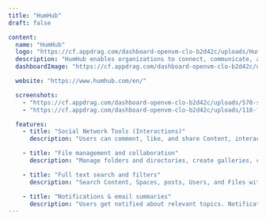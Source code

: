 ```yaml
---
title: "HumHub"
draft: false

content:
  name: "HumHub"
  logo: "https://cf.appdrag.com/dashboard-openvm-clo-b2d42c/uploads/HumHub-citG.png"
  description: "HumHub enables organizations to connect, communicate, and collaborate. it is intuitive to use, can be extended individually with numerous modules, and is an irreplaceable tool for many use cases. Users of it include companies and corporations, cities and municipalities, social and charitable institutions, foundations and clubs, associations, political parties, and educational institutions such as schools and universities."
  dashboardImage: "https://cf.appdrag.com/dashboard-openvm-clo-b2d42c/uploads/570-screenshot4-Nk1C.png"

  website: "https://www.humhub.com/en/"

  screenshots:
    - "https://cf.appdrag.com/dashboard-openvm-clo-b2d42c/uploads/570-screenshot4-Nk1C.png"
    - "https://cf.appdrag.com/dashboard-openvm-clo-b2d42c/uploads/118-full-uWYG.png"

  features:
    - title: "Social Network Tools (Interactions)"
      description: "Users can comment, like, and share Content, interact with each other, direct message each other as well as follow and network."

    - title: "File management and collaboration"
      description: "Manage folders and directories, create galleries, collaborate on documents, and share files with other users."

    - title: "Full text search and filters"
      description: "Search Content, Spaces, posts, Users, and Files with the integrated full-text search. customized filters also facilitate the search for specific Content."

    - title: "Notifications & email summaries"
      description: "Users get notified about relevant topics. Notifications as well as email summaries can be configured individually (e.g. frequency)."
---
```

